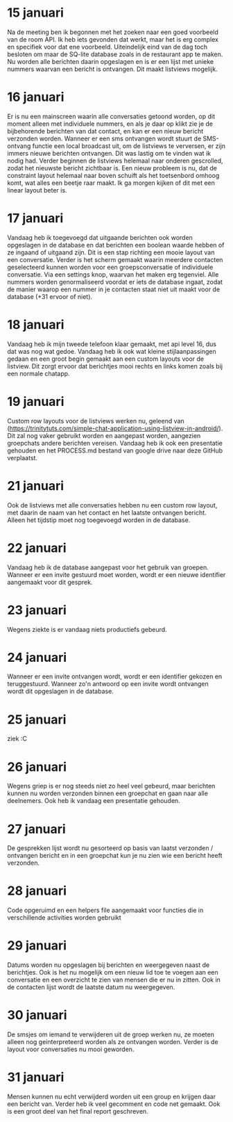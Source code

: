 # 15 januari
Na de meeting ben ik begonnen met het zoeken naar een goed voorbeeld van de room API. Ik heb iets gevonden dat werkt, maar het is erg complex en specifiek voor dat ene voorbeeld. Uiteindelijk eind van de dag toch besloten om maar de SQ-lite database zoals in de restaurant app te maken. Nu worden alle berichten daarin opgeslagen en is er een lijst met unieke nummers waarvan een bericht is ontvangen. Dit maakt listviews mogelijk. 
# 16 januari
Er is nu een mainscreen waarin alle conversaties getoond worden, op dit moment alleen met individuele nummers, en als je daar op klikt zie je de bijbehorende berichten van dat contact, en kan er een nieuw bericht verzonden worden. Wanneer er een sms ontvangen wordt stuurt de SMS-ontvang functie een local broadcast uit, om de listviews te verversen, er zijn immers nieuwe berichten ontvangen. Dit was lastig om te vinden wat ik nodig had. 
Verder beginnen de listviews helemaal naar onderen gescrolled, zodat het nieuwste bericht zichtbaar is.  Een nieuw probleem is nu, dat de constraint layout helemaal naar boven schuift als het toetsenbord omhoog komt, wat alles een beetje raar maakt. Ik ga morgen kijken of dit met een linear layout beter is. 
# 17 januari
Vandaag heb ik toegevoegd dat uitgaande berichten ook worden opgeslagen in de database en dat berichten een boolean waarde hebben of ze ingaand of uitgaand zijn. Dit is een stap richting een mooie layout van een conversatie.
Verder is het scherm gemaakt waarin meerdere contacten geselecteerd kunnen worden voor een groepsconversatie of individuele conversatie. Via een settings knop, waarvan het maken erg tegenviel. Alle nummers worden genormaliseerd voordat er iets de database ingaat, zodat de manier waarop een nummer in je contacten staat niet uit maakt voor de database (+31 ervoor of niet).
# 18 januari
Vandaag heb ik mijn tweede telefoon klaar gemaakt, met api level 16, dus dat was nog wat gedoe. 
 Vandaag heb ik ook  wat kleine stijlaanpassingen gedaan en een groot begin gemaakt aan een custom layouts voor de listview. Dit zorgt ervoor dat berichtjes mooi rechts en links komen zoals bij een normale chatapp. 
# 19 januari
Custom row layouts voor de listviews werken nu, geleend van (https://trinitytuts.com/simple-chat-application-using-listview-in-android/). Dit zal nog vaker gebruikt worden en aangepast worden, aangezien groepchats andere berichten vereisen. Vandaag heb ik ook een presentatie gehouden en het PROCESS.md bestand van google drive naar deze GitHub verplaatst. 

# 21 januari
Ook de listviews met alle conversaties hebben nu een custom row layout, met daarin de naam van het contact en het laatste ontvangen bericht. Alleen het tijdstip moet nog toegevoegd worden in de database. 

# 22 januari
Vandaag heb ik de database aangepast voor het gebruik van groepen. Wanneer er een invite gestuurd moet worden, wordt er een nieuwe identifier aangemaakt voor dit gesprek. 

# 23 januari
Wegens ziekte is er vandaag niets productiefs gebeurd.

# 24 januari
Wanneer er een invite ontvangen wordt, wordt er een identifier gekozen en teruggestuurd. Wanneer zo'n antwoord op een invite wordt ontvangen wordt dit opgeslagen in de database. 

# 25 januari 
ziek :C

# 26 januari
Wegens griep is er nog steeds niet zo heel veel gebeurd, maar berichten kunnen nu worden verzonden binnen een groepchat en gaan naar alle deelnemers. Ook heb ik vandaag een presentatie gehouden. 

# 27 januari
De gesprekken lijst wordt nu gesorteerd op basis van laatst verzonden / ontvangen bericht en in een groepchat kun je nu zien wie een bericht heeft verzonden. 

# 28 januari 
Code opgeruimd en een helpers file aangemaakt voor functies die in verschillende activities worden gebruikt

# 29 januari
Datums worden nu opgeslagen bij berichten en weergegeven naast de berichtjes. Ook is het nu mogelijk om een nieuw lid toe te voegen aan een conversatie en een overzicht te zien van mensen die er nu in zitten. Ook in de contacten lijst wordt de laatste datum nu weergegeven.

# 30 januari
De smsjes om iemand te verwijderen uit de groep werken nu, ze moeten alleen nog geinterpreteerd worden als ze ontvangen worden. 
Verder is de layout voor conversaties nu mooi geworden.

# 31 januari
Mensen kunnen nu echt verwijderd worden uit een group en krijgen daar een bericht van. Verder heb ik veel gecomment en code net gemaakt. Ook is een groot deel van het final report geschreven.